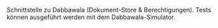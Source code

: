Schnittstelle zu Dabbawala (Dokument-Store & Berechtigungen). Tests können ausgeführt werden mit dem
Dabbawala-Simulator.